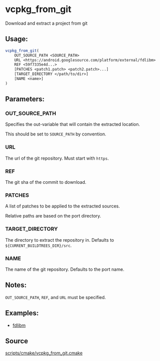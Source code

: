 # vcpkg_from_git

Download and extract a project from git

## Usage:
```cmake
vcpkg_from_git(
    OUT_SOURCE_PATH <SOURCE_PATH>
    URL <https://android.googlesource.com/platform/external/fdlibm>
    REF <59f7335e4d...>
    [PATCHES <patch1.patch> <patch2.patch>...]
    [TARGET_DIRECTORY </path/to/dir>]
    [NAME <name>]
)
```

## Parameters:
### OUT_SOURCE_PATH
Specifies the out-variable that will contain the extracted location.

This should be set to `SOURCE_PATH` by convention.

### URL
The url of the git repository.  Must start with `https`.

### REF
The git sha of the commit to download.

### PATCHES
A list of patches to be applied to the extracted sources.

Relative paths are based on the port directory.

### TARGET_DIRECTORY
The directory to extract the repository in. Defaults to `${CURRENT_BUILDTREES_DIR}/src`.

### NAME
The name of the git repository. Defaults to the port name.

## Notes:
`OUT_SOURCE_PATH`, `REF`, and `URL` must be specified.

## Examples:

* [fdlibm](https://github.com/Microsoft/vcpkg/blob/master/ports/fdlibm/portfile.cmake)

## Source
[scripts/cmake/vcpkg_from_git.cmake](https://github.com/Microsoft/vcpkg/blob/master/scripts/cmake/vcpkg_from_git.cmake)
